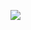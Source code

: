 ![](https://github-profile-summary-cards.vercel.app/api/cards/profile-details?username=Nektarios&theme=monokai)
